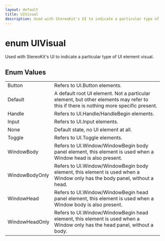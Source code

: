 ```yaml
---
layout: default
title: UIVisual
description: Used with StereoKit's UI to indicate a particular type of UI element visual.
---
```

# enum UIVisual

Used with StereoKit's UI to indicate a particular type of UI
element visual.




## Enum Values

|  |  |
|--|--|
|Button|Refers to UI.Button elements.|
|Default|A default root UI element. Not a particular element, but other elements may refer to this if there is nothing more specific present.|
|Handle|Refers to UI.Handle/HandleBegin elements.|
|Input|Refers to UI.Input elements.|
|None|Default state, no UI element at all.|
|Toggle|Refers to UI.Toggle elements.|
|WindowBody|Refers to UI.Window/WindowBegin body panel element, this element is used when a Window head is also present.|
|WindowBodyOnly|Refers to UI.Window/WindowBegin body element, this element is used when a Window only has the body panel, without a head.|
|WindowHead|Refers to UI.Window/WindowBegin head panel element, this element is used when a Window body is also present.|
|WindowHeadOnly|Refers to UI.Window/WindowBegin head element, this element is used when a Window only has the head panel, without a body.|


